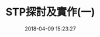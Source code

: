 ---
title: STP探討及實作(一)
date: 2018-04-09 15:23:27
categories:
- 課堂學習
tags:
- CCNA
- Switch
thumbnail: 
---